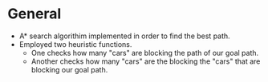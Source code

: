 # General 
- A* search algorithim implemented in order to find the best path.
- Employed two heuristic functions. 
  - One checks how many "cars" are blocking the path of our goal path.
  - Another checks how many "cars" are the blocking the "cars" that are blocking our goal path.
  

